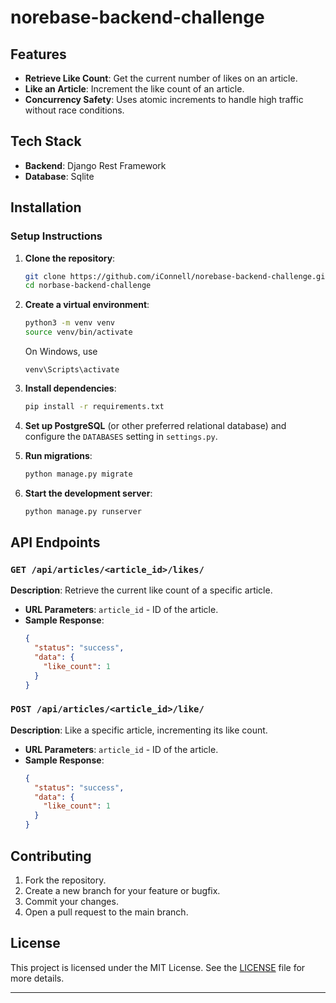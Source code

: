 # norebase-backend-challenge

## Features

- **Retrieve Like Count**: Get the current number of likes on an article.
- **Like an Article**: Increment the like count of an article.
- **Concurrency Safety**: Uses atomic increments to handle high traffic without race conditions.

## Tech Stack

- **Backend**: Django Rest Framework
- **Database**: Sqlite

## Installation

### Setup Instructions

1. **Clone the repository**:

   ```bash
   git clone https://github.com/iConnell/norebase-backend-challenge.git
   cd norbase-backend-challenge
   ```

2. **Create a virtual environment**:

   ```bash
   python3 -m venv venv
   source venv/bin/activate
   ```

   On Windows, use

   ```
   venv\Scripts\activate
   ```

3. **Install dependencies**:

   ```bash
   pip install -r requirements.txt
   ```

4. **Set up PostgreSQL** (or other preferred relational database) and configure the `DATABASES` setting in `settings.py`.

5. **Run migrations**:

   ```bash
   python manage.py migrate
   ```

6. **Start the development server**:
   ```bash
   python manage.py runserver
   ```

## API Endpoints

### `GET /api/articles/<article_id>/likes/`

**Description**: Retrieve the current like count of a specific article.

- **URL Parameters**: `article_id` - ID of the article.
- **Sample Response**:
  ```json
  {
    "status": "success",
    "data": {
      "like_count": 1
    }
  }
  ```

### `POST /api/articles/<article_id>/like/`

**Description**: Like a specific article, incrementing its like count.

- **URL Parameters**: `article_id` - ID of the article.
- **Sample Response**:
  ```json
  {
    "status": "success",
    "data": {
      "like_count": 1
    }
  }
  ```

## Contributing

1. Fork the repository.
2. Create a new branch for your feature or bugfix.
3. Commit your changes.
4. Open a pull request to the main branch.

## License

This project is licensed under the MIT License. See the [LICENSE](LICENSE) file for more details.

---
